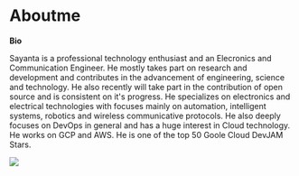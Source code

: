 # Aboutme
<head><b>Bio</b></head>
<body><p> Sayanta is a professional technology enthusiast and an Elecronics and Communication Engineer. He mostly takes part on research and development and contributes in the advancement of engineering, science and technology. He also recently will take part in the contribution of open source and is consistent on it's progress. He specializes on electronics and electrical technologies with focuses mainly on automation, intelligent systems, robotics and wireless communicative protocols. He also deeply focuses on DevOps in general and has a huge interest in Cloud technology. He works on GCP and AWS. He is one of the top 50 Goole Cloud DevJAM Stars.</p>
  
<img align="center" src="https://github-readme-stats.vercel.app/api?username=Sayanta66&&show_icons=true&theme=radical" />
  
  
  
